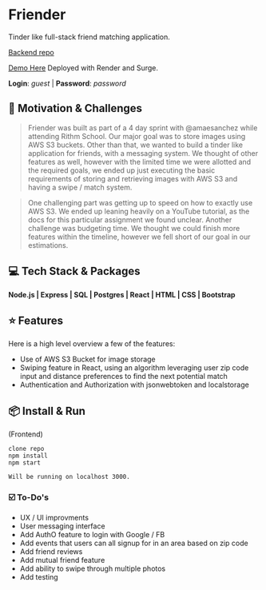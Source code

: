 # Friender

Tinder like full-stack friend matching application. 

[Backend repo](https://github.com/chalonlubin/friender-backend)

[Demo Here](https://friender-ccl.surge.sh/) Deployed with Render and Surge.

**Login**: _guest_ | **Password**: _password_

## 🧐 Motivation & Challenges

> Friender was built as part of a 4 day sprint with @amaesanchez while attending Rithm School. Our major goal was to store images using AWS S3 buckets. 
> Other than that, we wanted to build a tinder like application for friends, with a messaging system. We thought of other features as well, however with the limited time we were allotted and the required goals, we ended up just executing the basic requirements of storing and retrieving images with AWS S3 and having a swipe / match system. 

> One challenging part was getting up to speed on how to exactly use AWS S3. We ended up leaning heavily on a YouTube tutorial, as the docs for this particular assignment we found unclear. Another challenge was budgeting time. We thought we could finish more features within the timeline, however we fell short of our goal in our estimations. 

## 💻 Tech Stack & Packages

**Node.js | Express | SQL | Postgres | React | HTML | CSS | Bootstrap**

## ⭐️ Features

Here is a high level overview a few of the features:

- Use of AWS S3 Bucket for image storage
- Swiping feature in React, using an algorithm leveraging user zip code input and distance preferences to find the next potential match
- Authentication and Authorization with jsonwebtoken and localstorage

## 📦 Install & Run

(Frontend)
```
clone repo
npm install
npm start

Will be running on localhost 3000.
```


### ☑️ To-Do's
- UX / UI improvments
- User messaging interface
- Add AuthO feature to login with Google / FB
- Add events that users can all signup for in an area based on zip code
- Add friend reviews
- Add mutual friend feature
- Add ability to swipe through multiple photos
- Add testing
